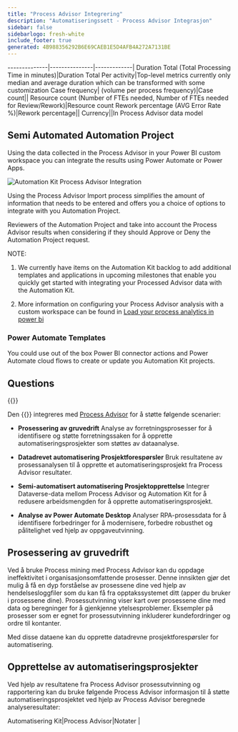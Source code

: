 ```yaml
---
title: "Process Advisor Integrering"
description: "Automatiseringssett - Process Advisor Integrasjon"
sidebar: false
sidebarlogo: fresh-white
include_footer: true
generated: 4B988356292B6E69CAEB1E5D4AFB4A272A7131BE
---
```

--------------|---------------|-------------|
Duration Total (Total Processing Time in minutes)|Duration Total Per activity|Top-level metrics currently only median and average duration which can be transformed with some customization
Case frequency| (volume per process frequency)|Case count||
Resource count (Number of FTEs needed, Number of FTEs needed for Review/Rework)|Resource count
Rework percentage (AVG Error Rate %)|Rework percentage||
Currency||In Process Advisor data model

## Semi Automated Automation Project

Using the data collected in the Process Advisor in your Power BI custom workspace you can integrate the results using Power Automate or Power Apps.

![Automation Kit Process Advisor Integration](/images/illustrations/process-advisor-integration.svg)

Using the Process Advisor Import process simplifies the amount of information that needs to be entered and offers you a choice of options to integrate with you Automation Project.

Reviewers of the Automation Project and take into account the Process Advisor results when considering if they should Approve or Deny the Automation Project request.

NOTE:

1. We currently have items on the Automation Kit backlog to add additional templates and applications in upcoming milestones that enable you quickly get started with integrating your Processed Advisor data with the Automation Kit.

2. More information on configuring your Process Advisor analysis with a custom workspace can be found in [Load your process analytics in power bi](https://learn.microsoft.com/en-us/power-automate/process-mining-pbi-workspace#load-your-process-analytics-in-power-bi)

### Power Automate Templates

You could use out of the box Power BI connector actions and Power Automate cloud flows to create or update you Automation Kit projects.

## Questions

{{<questions name="/content/en-us/backlog/process-advisor-integration.json" completed="Thank you for completing Process Advisor questions" showNavigationButtons=false >}}

Den {{<product-name>}} integreres med [Process Advisor](https://learn.microsoft.com/en-us/power-automate/process-advisor-overview) for å støtte følgende scenarier:

- **Prosessering av gruvedrift** Analyse av forretningsprosesser for å identifisere og støtte forretningssaken for å opprette automatiseringsprosjekter som støttes av dataanalyse.

- **Datadrevet automatisering Prosjektforespørsler** Bruk resultatene av prosessanalysen til å opprette et automatiseringsprosjekt fra Process Advisor resultater.

- **Semi-automatisert automatisering Prosjektopprettelse** Integrer Dataverse-data mellom Process Advisor og Automation Kit for å redusere arbeidsmengden for å opprette automatiseringsprosjekt.

- **Analyse av Power Automate Desktop** Analyser RPA-prosessdata for å identifisere forbedringer for å modernisere, forbedre robusthet og pålitelighet ved hjelp av oppgaveutvinning.

## Prosessering av gruvedrift

Ved å bruke Process mining med Process Advisor kan du oppdage ineffektivitet i organisasjonsomfattende prosesser. Denne innsikten gjør det mulig å få en dyp forståelse av prosessene dine ved hjelp av hendelsesloggfiler som du kan få fra opptakssystemet ditt (apper du bruker i prosessene dine). Prosessutvinning viser kart over prosessene dine med data og beregninger for å gjenkjenne ytelsesproblemer. Eksempler på prosesser som er egnet for prosessutvinning inkluderer kundefordringer og ordre til kontanter.

Med disse dataene kan du opprette datadrevne prosjektforespørsler for automatisering.

## Opprettelse av automatiseringsprosjekter

Ved hjelp av resultatene fra Process Advisor prosessutvinning og rapportering kan du bruke følgende Process Advisor informasjon til å støtte automatiseringsprosjektet ved hjelp av Process Advisor beregnede analyseresultater:

Automatisering Kit|Process Advisor|Notater        |
